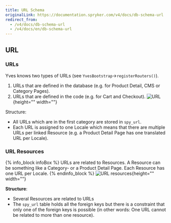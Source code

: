 ```yaml
---
title: URL Schema
originalLink: https://documentation.spryker.com/v4/docs/db-schema-url
redirect_from:
  - /v4/docs/db-schema-url
  - /v4/docs/en/db-schema-url
---
```


## URL

### URLs

Yves knows two types of URLs (see `YvesBootstrap`->`registerRouters()`).

1. URLs that are defined in the database (e.g. for Product Detail, CMS or Category Pages).
2. URLs that are defined in the code (e.g. for Cart and Checkout).
![URL](https://spryker.s3.eu-central-1.amazonaws.com/docs/Developer+Guide/Database+Schema+Guide/URL+Schema/url.png){height="" width=""}

Structure:

* All URLs which are in the first category are stored in `spy_url`.
* Each URL is assigned to one Locale which means that there are multiple URLs per linked Resource (e.g. a Product Detail Page has one translated URL per Locale).

### URL Resources

{% info_block infoBox %}
URLs are related to Resources. A Resource can be something like a Category- or a Product Detail Page. Each Resource has one URL per Locale.
{% endinfo_block %}
![URL resources](https://spryker.s3.eu-central-1.amazonaws.com/docs/Developer+Guide/Database+Schema+Guide/URL+Schema/url-resources.png){height="" width=""}

**Structure**:

* Several Resources are related to URLs
* The `spy_url` table holds all the foreign keys but there is a constraint that only one of the foreign keys is possible (in other words: One URL cannot be related to more than one resource).

